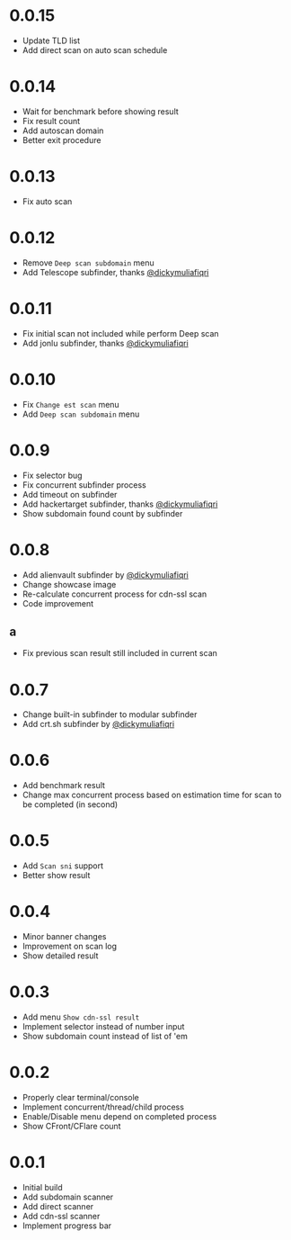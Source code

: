 # 0.0.15

- Update TLD list
- Add direct scan on auto scan schedule

# 0.0.14

- Wait for benchmark before showing result
- Fix result count
- Add autoscan domain
- Better exit procedure

# 0.0.13

- Fix auto scan

# 0.0.12

- Remove `Deep scan subdomain` menu
- Add Telescope subfinder, thanks [@dickymuliafiqri](https://github.com/dickymuliafiqri)

# 0.0.11

- Fix initial scan not included while perform Deep scan
- Add jonlu subfinder, thanks [@dickymuliafiqri](https://github.com/dickymuliafiqri)

# 0.0.10

- Fix `Change est scan` menu
- Add `Deep scan subdomain` menu

# 0.0.9

- Fix selector bug
- Fix concurrent subfinder process
- Add timeout on subfinder
- Add hackertarget subfinder, thanks [@dickymuliafiqri](https://github.com/dickymuliafiqri)
- Show subdomain found count by subfinder

# 0.0.8

- Add alienvault subfinder by [@dickymuliafiqri](https://github.com/dickymuliafiqri)
- Change showcase image
- Re-calculate concurrent process for cdn-ssl scan
- Code improvement

## a

- Fix previous scan result still included in current scan

# 0.0.7

- Change built-in subfinder to modular subfinder
- Add crt.sh subfinder by [@dickymuliafiqri](https://github.com/dickymuliafiqri)

# 0.0.6

- Add benchmark result
- Change max concurrent process based on estimation time for scan to be completed (in second)

# 0.0.5

- Add `Scan sni` support
- Better show result

# 0.0.4

- Minor banner changes
- Improvement on scan log
- Show detailed result

# 0.0.3

- Add menu `Show cdn-ssl result`
- Implement selector instead of number input
- Show subdomain count instead of list of 'em

# 0.0.2

- Properly clear terminal/console
- Implement concurrent/thread/child process
- Enable/Disable menu depend on completed process
- Show CFront/CFlare count

# 0.0.1

- Initial build
- Add subdomain scanner
- Add direct scanner
- Add cdn-ssl scanner
- Implement progress bar

